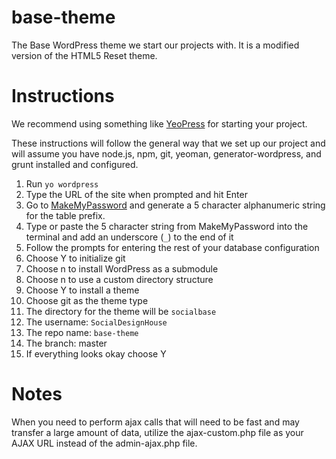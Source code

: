 base-theme
==========

The Base WordPress theme we start our projects with. It is a modified version of the HTML5 Reset theme.

Instructions
=======

We recommend using something like [YeoPress](https://github.com/wesleytodd/YeoPress) for starting your project.

These instructions will follow the general way that we set up our project and will assume you have node.js, npm, git, yeoman, generator-wordpress, and grunt installed and configured.

1. Run `yo wordpress`
2. Type the URL of the site when prompted and hit Enter
3. Go to [MakeMyPassword](http://www.makemypassword.com) and generate a 5 character alphanumeric string for the table prefix.
4. Type or paste the 5 character string from MakeMyPassword into the terminal and add an underscore (`_`) to the end of it
5. Follow the prompts for entering the rest of your database configuration
6. Choose Y to initialize git
7. Choose n to install WordPress as a submodule
8. Choose n to use a custom directory structure
9. Choose Y to install a theme
10. Choose git as the theme type
10. The directory for the theme will be `socialbase`
11. The username: `SocialDesignHouse`
12. The repo name: `base-theme`
13. The branch: master
14. If everything looks okay choose Y

Notes
===

When you need to perform ajax calls that will need to be fast and may transfer a large amount of data, utilize the ajax-custom.php file as your AJAX URL instead of the admin-ajax.php file.